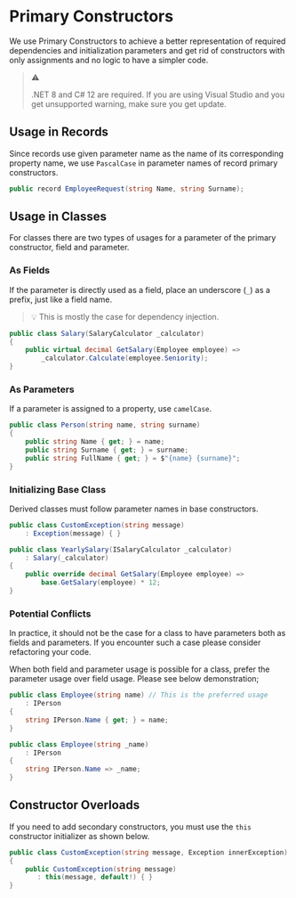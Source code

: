 # Primary Constructors

We use Primary Constructors to achieve a better representation of required
dependencies and initialization parameters and get rid of constructors with only
assignments and no logic to have a simpler code.

> :warning:
>
> .NET 8 and C# 12 are required. If you are using Visual Studio and you get
> unsupported  warning, make sure you get update.

## Usage in Records

Since records use given parameter name as the name of its corresponding property
name, we use `PascalCase` in parameter names of record primary constructors.

```csharp
public record EmployeeRequest(string Name, string Surname);
```

## Usage in Classes

For classes there are two types of usages for a parameter of the primary
constructor, field and parameter.

### As Fields

If the parameter is directly used as a field, place an underscore (`_`) as a
prefix, just like a field name.

> :bulb: This is mostly the case for dependency injection.

```csharp
public class Salary(SalaryCalculator _calculator)
{
    public virtual decimal GetSalary(Employee employee) =>
        _calculator.Calculate(employee.Seniority);
}
```

### As Parameters

If a parameter is assigned to a property, use `camelCase`.

```csharp
public class Person(string name, string surname)
{
    public string Name { get; } = name;
    public string Surname { get; } = surname;
    public string FullName { get; } = $"{name} {surname}";
}
```

### Initializing Base Class

Derived classes must follow parameter names in base constructors.

```csharp
public class CustomException(string message)
    : Exception(message) { }

public class YearlySalary(ISalaryCalculator _calculator)
    : Salary(_calculator)
{
    public override decimal GetSalary(Employee employee) =>
        base.GetSalary(employee) * 12;
}
```

### Potential Conflicts

In practice, it should not be the case for a class to have parameters both as
fields and parameters. If you encounter such a case please consider refactoring
your code.

When both field and parameter usage is possible for a class, prefer the
parameter usage over field usage. Please see below demonstration;

```csharp
public class Employee(string name) // This is the preferred usage
    : IPerson
{
    string IPerson.Name { get; } = name;
}

public class Employee(string _name)
    : IPerson
{
    string IPerson.Name => _name;
}
```

## Constructor Overloads

If you need to add secondary constructors, you must use the `this` constructor
initializer as shown below.

```csharp
public class CustomException(string message, Exception innerException)
{
    public CustomException(string message)
       : this(message, default!) { }
}
```
